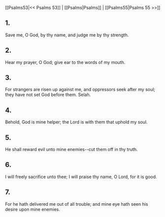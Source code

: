 [[Psalms53|<< Psalms 53]] | [[Psalms|Psalms]] | [[Psalms55|Psalms 55 >>]]
## 1.
Save me, O God, by thy name, and judge me by thy strength.
## 2.
Hear my prayer, O God; give ear to the words of my mouth.
## 3.
For strangers are risen up against me, and oppressors seek after my soul; they have not set God before them. Selah.
## 4.
Behold, God is mine helper; the Lord is with them that uphold my soul.
## 5.
He shall reward evil unto mine enemies\--cut them off in thy truth.
## 6.
I will freely sacrifice unto thee; I will praise thy name, O Lord, for it is good.
## 7.
For he hath delivered me out of all trouble; and mine eye hath seen his desire upon mine enemies.

